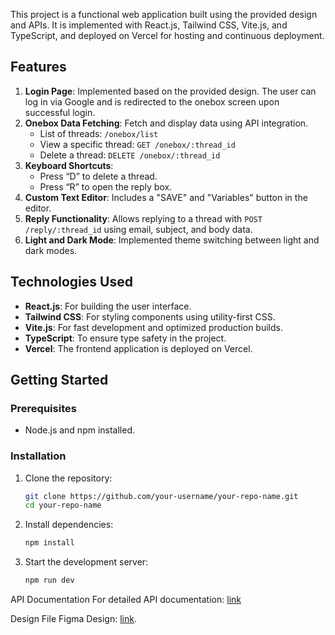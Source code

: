 This project is a functional web application built using the provided design and APIs. It is implemented with React.js, Tailwind CSS, Vite.js, and TypeScript, and deployed on Vercel for hosting and continuous deployment.

## Features

1. **Login Page**: Implemented based on the provided design. The user can log in via Google and is redirected to the onebox screen upon successful login.
2. **Onebox Data Fetching**: Fetch and display data using API integration.
   - List of threads: `/onebox/list`
   - View a specific thread: `GET /onebox/:thread_id`
   - Delete a thread: `DELETE /onebox/:thread_id`
3. **Keyboard Shortcuts**:
   - Press “D” to delete a thread.
   - Press “R” to open the reply box.
4. **Custom Text Editor**: Includes a "SAVE" and "Variables" button in the editor.
5. **Reply Functionality**: Allows replying to a thread with `POST /reply/:thread_id` using email, subject, and body data.
6. **Light and Dark Mode**: Implemented theme switching between light and dark modes.

## Technologies Used

- **React.js**: For building the user interface.
- **Tailwind CSS**: For styling components using utility-first CSS.
- **Vite.js**: For fast development and optimized production builds.
- **TypeScript**: To ensure type safety in the project.
- **Vercel**: The frontend application is deployed on Vercel.

## Getting Started

### Prerequisites

- Node.js and npm installed.

### Installation

1. Clone the repository:
   ```bash
   git clone https://github.com/your-username/your-repo-name.git
   cd your-repo-name
2. Install dependencies:
   ```bash
   npm install
3. Start the development server:
   ```bash
   npm run dev
   
API Documentation
For detailed API documentation: [link](https://documenter.getpostman.com/view/30630244/2sA2rCTMKr#433eb613-e405-4239-9e2d-f20485b31b27)

Design File
Figma Design: [link](https://www.figma.com/design/uECxqvFhEx9dn4ZuO7wqmu/Reachinbox-Assignment?node-id=0-1&node-type=canvas&t=3wl72qKf3b3wthor-0).
